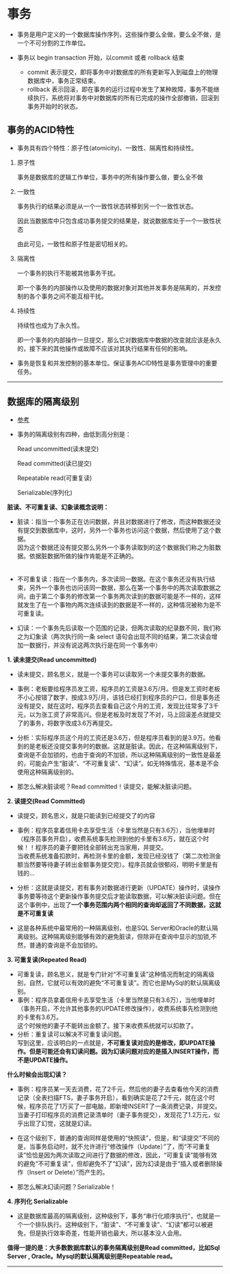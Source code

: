 # 事务

- 事务是用户定义的一个数据库操作序列，这些操作要么全做，要么全不做，是一个不可分割的工作单位。

- 事务以 begin transaction 开始，以commit 或者 rollback 结束

    - commit 表示提交，即将事务中对数据库的所有更新写入到磁盘上的物理数据库中，事务正常结束。
    - rollback 表示回滚，即在事务的运行过程中发生了某种故障，事务不能继续执行，系统将对事务中对数据库的所有已完成的操作全部撤销，回滚到事务开始时的状态。


## 事务的ACID特性
- 事务具有四个特性：原子性(atomicity)、一致性、隔离性和持续性。
1. 原子性

    事务是数据库的逻辑工作单位，事务中的所有操作要么做，要么全不做

2. 一致性

    事务执行的结果必须是从一个一致性状态转移到另一个一致性状态。
    
    因此当数据库中只包含成功事务提交的结果是，就说数据库处于一个一致性状态

    由此可见，一致性和原子性是密切相关的。

3. 隔离性

    一个事务的执行不能被其他事务干扰。
    
    即一个事务的内部操作以及使用的数据对象对其他并发事务是隔离的，并发控制的各个事务之间不能互相干扰。


4. 持续性

    持续性也成为了永久性。

    即一个事务的内部操作一旦提交，那么它对数据库中数据的改变就应该是永久的，接下来的其他操作或故障不应该对其执行结果有任何的影响。


- 事务是恢复和并发控制的基本单位。保证事务ACID特性是事务管理中的重要任务。

***

## 数据库的隔离级别
- [参考](https://www.cnblogs.com/myseries/p/10748912.html)
- 事务的隔离级别有四种，由低到高分别是：

    Read uncommitted(读未提交)
    
    Read committed(读已提交)

    Repeatable read(可重复读)

    Serializable(序列化)

**脏读、不可重复读、幻象读概念说明：**
- 脏读：指当一个事务正在访问数据，并且对数据进行了修改，而这种数据还没有提交到数据库中，这时，另外一个事务也访问这个数据，然后使用了这个数据。  
因为这个数据还没有提交那么另外一个事务读取到的这个数据我们称之为脏数据。依据脏数据所做的操作肯能是不正确的。  
　　
- 不可重复读：指在一个事务内，多次读同一数据。在这个事务还没有执行结束，另外一个事务也访问该同一数据，那么在第一个事务中的两次读取数据之间，由于第二个事务的修改第一个事务两次读到的数据可能是不一样的，这样就发生了在一个事物内两次连续读到的数据是不一样的，这种情况被称为是不可重复读。

- 幻读：一个事务先后读取一个范围的记录，但两次读取的纪录数不同，我们称之为幻象读（两次执行同一条 select 语句会出现不同的结果，第二次读会增加一数据行，并没有说这两次执行是在同一个事务中）


**1. 读未提交(Read uncommitted)**

- 读未提交，顾名思义，就是一个事务可以读取另一个未提交事务的数据。
- 事例：老板要给程序员发工资，程序员的工资是3.6万/月。但是发工资时老板不小心按错了数字，按成3.9万/月，该钱已经打到程序员的户口，但是事务还没有提交，就在这时，程序员去查看自己这个月的工资，发现比往常多了3千元，以为涨工资了非常高兴。但是老板及时发现了不对，马上回滚差点就提交了的事务，将数字改成3.6万再提交。

- 分析：实际程序员这个月的工资还是3.6万，但是程序员看到的是3.9万。他看到的是老板还没提交事务时的数据。这就是脏读。因此，在这种隔离级别下，查询是不会加锁的，也由于查询的不加锁，所以这种隔离级别的一致性是最差的，可能会产生“脏读”、“不可重复读”、“幻读”。如无特殊情况，基本是不会使用这种隔离级别的。

- 那怎么解决脏读呢？Read committed！读提交，能解决脏读问题。


**2. 读提交(Read Committed)**
- 读提交，顾名思义，就是只能读到已经提交了的内容
- 事例：程序员拿着信用卡去享受生活（卡里当然是只有3.6万），当他埋单时（程序员事务开启），收费系统事先检测到他的卡里有3.6万，就在这个时候！！程序员的妻子要把钱全部转出充当家用，并提交。  
当收费系统准备扣款时，再检测卡里的金额，发现已经没钱了（第二次检测金额当然要等待妻子转出金额事务提交完）。程序员就会很郁闷，明明卡里是有钱的…

- 分析：这就是读提交，若有事务对数据进行更新（UPDATE）操作时，读操作事务要等待这个更新操作事务提交后才能读取数据，可以解决脏读问题。但在这个事例中，出现了**一个事务范围内两个相同的查询却返回了不同数据，这就是不可重复读**

- 这是各种系统中最常用的一种隔离级别，也是SQL Server和Oracle的默认隔离级别。这种隔离级别能够有效的避免脏读，但除非在查询中显示的加锁,不然，普通的查询是不会加锁的。


**3. 可重复读(Repeated Read)**
- 可重复读，顾名思义，就是专门针对“不可重复读”这种情况而制定的隔离级别，自然，它就可以有效的避免“不可重复读”。而它也是MySql的默认隔离级别。
- 事例：程序员拿着信用卡去享受生活（卡里当然是只有3.6万），当他埋单时（事务开启，不允许其他事务的UPDATE修改操作），收费系统事先检测到他的卡里有3.6万。  
这个时候他的妻子不能转出金额了。接下来收费系统就可以扣款了。
- 分析：重复读可以解决不可重复读问题。  
写到这里，应该明白的一点就是，**不可重复读对应的是修改，即UPDATE操作。但是可能还会有幻读问题。因为幻读问题对应的是插入INSERT操作，而不是UPDATE操作。**


**什么时候会出现幻读？**

- 事例：程序员某一天去消费，花了2千元，然后他的妻子去查看他今天的消费记录（全表扫描FTS，妻子事务开启），看到确实是花了2千元，就在这个时候，程序员花了1万买了一部电脑，即新增INSERT了一条消费记录，并提交。当妻子打印程序员的消费记录清单时（妻子事务提交），发现花了1.2万元，似乎出现了幻觉，这就是幻读。
- 在这个级别下，普通的查询同样是使用的“快照读”，但是，和“读提交”不同的是，当事务启动时，就不允许进行“修改操作（Update）”了，而“不可重复读”恰恰是因为两次读取之间进行了数据的修改，因此，“可重复读”能够有效的避免“不可重复读”，但却避免不了“幻读”，因为幻读是由于“插入或者删除操作（Insert or Delete）”而产生的。

- 那怎么解决幻读问题？Serializable！


**4. 序列化 Serializable**
- 这是数据库最高的隔离级别，这种级别下，事务“串行化顺序执行”，也就是一个一个排队执行。这种级别下，“脏读”、“不可重复读”、“幻读”都可以被避免，但是执行效率奇差，性能开销也最大，所以基本没人会用。


**值得一提的是：大多数数据库默认的事务隔离级别是Read committed，比如Sql Server , Oracle。Mysql的默认隔离级别是Repeatable read。**



***
